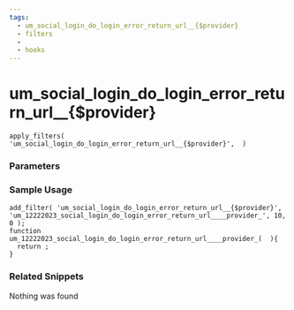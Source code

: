 ```yaml
---
tags: 
  - um_social_login_do_login_error_return_url__{$provider}
  - filters
  - 
  - hooks
---
```

# um\_social\_login\_do\_login\_error\_return\_url\_\_{$provider}

``` php:no-line-numbers
apply_filters( 'um_social_login_do_login_error_return_url__{$provider}',  )
```
<div class='hook-sep'></div>

### Parameters

<div class='hook-sep'></div>



### Sample Usage

``` php:no-line-numbers
add_filter( 'um_social_login_do_login_error_return_url__{$provider}', 'um_12222023_social_login_do_login_error_return_url____provider_', 10, 0 );
function um_12222023_social_login_do_login_error_return_url____provider_(  ){
  return ;
}
```
<div class='hook-sep'></div>



### Related Snippets

Nothing was found

